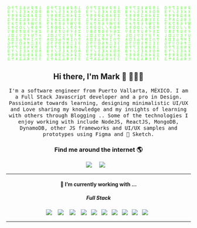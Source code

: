 [![Matrix SVG](https://raw.githubusercontent.com/markhkr/markhkr/master/matrix.svg)](https://cyk.mx)

<!-- # 👀 Hi stranger! 👋🏻 -->

<h2 align='center'> Hi there, I'm Mark 👋 🧑🏻‍💻 </h2>

<p align="center">
  <samp> I'm a software engineer from Puerto Vallarta, MÉXICO. I am a Full Stack Javascript developer and a pro in Design. Passioniate towards learning, designing minimalistic UI/UX and Love sharing my knowledge and my insights of learning with others through Blogging .. Some of the technologies I enjoy working with include NodeJS, ReactJS, MongoDB, DynamoDB, other JS frameworks and UI/UX samples and prototypes using Figma and 💎 Sketch.
  </samp>
  <br>
</p>

<h3 align='center'>Find me around the internet 🌎 </h3>

<p align='center'>
  <a href="https://www.linkedin.com/in/markhkr/"><img src="https://img.shields.io/badge/linkedin-%230077B5.svg?&style=for-the-badge&logo=linkedin&logoColor=white" /></a>&nbsp;&nbsp;&nbsp;&nbsp;
  <a href="mailto:markhkr@outlook.com?subject=Hi%20Mark"><img src="https://img.shields.io/badge/gmail-%23D14836.svg?&style=for-the-badge&logo=gmail&logoColor=white" /></a>&nbsp;&nbsp;&nbsp;&nbsp;
</p>

<hr>
<h4 align='center'> 🔭   I’m currently working with ...</h4>

<h5 align='center'> Full Stack</h5>
<p align='center'>
  <img src="https://img.shields.io/badge/React.js%20-%2361DAFB.svg?&style=for-the-badge&logo=react&logoColor=white" />&nbsp;&nbsp;&nbsp;
  <img src="https://img.shields.io/badge/Vue.js%20-%234FC08D.svg?&style=for-the-badge&logo=vue.js&logoColor=white" />&nbsp;&nbsp;&nbsp;
  <img src="https://img.shields.io/badge/node.js%20-%23339933.svg?&style=for-the-badge&logo=node.js&logoColor=white" />&nbsp;&nbsp;&nbsp;
  <img src="https://img.shields.io/badge/html5%20-%23e34f26.svg?&style=for-the-badge&logo=html5&logoColor=white" />&nbsp;&nbsp;
  <img src="https://img.shields.io/badge/css3%20-%231572B6.svg?&style=for-the-badge&logo=css3&logoColor=white" />&nbsp;&nbsp;
  <img src="https://img.shields.io/badge/javascript%20-%23F7DF1E.svg?&style=for-the-badge&logo=javascript&logoColor=white" />&nbsp;&nbsp;
  <img src="https://img.shields.io/badge/figma%20-%231572B6.svg?&style=for-the-badge&logo=figma&logoColor=white" />&nbsp;&nbsp;
  <img src="https://img.shields.io/badge/AWS%20-%23232F3E.svg?&style=for-the-badge&logo=amazon-aws&logoColor=white" />&nbsp;&nbsp;
  <img src="https://img.shields.io/badge/Serverless%20-%23FD5750.svg?&style=for-the-badge&logo=serverless&logoColor=white" />&nbsp;&nbsp;
  <img src="https://img.shields.io/badge/MongoDB%20-%2347A248.svg?&style=for-the-badge&logo=mongodb&logoColor=white" />&nbsp;&nbsp;
</p>
<hr>
